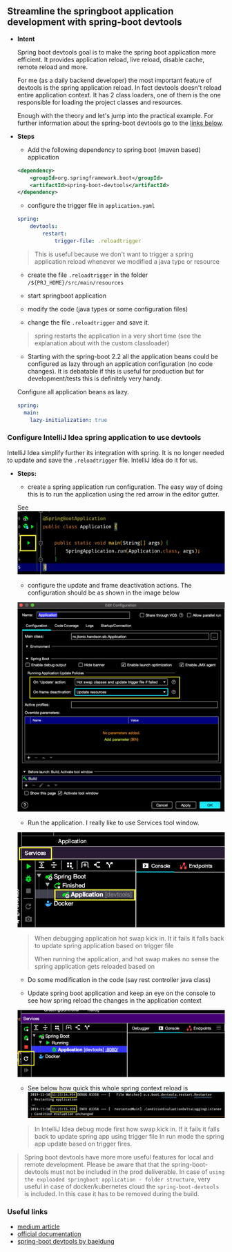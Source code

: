 ## Streamline the springboot application development with spring-boot devtools

- __Intent__

  Spring boot devtools goal is to make the spring boot application more efficient.
  It provides application reload, live reload, disable cache, remote reload and more.

  For me (as a daily backend developer) the most important feature of devtools is the spring application reload.
  In fact devtools doesn't reload entire application context. It has 2 class loaders, one of them is the one responsible for loading the project classes and resources.

  Enough with the theory and let's jump into the practical example.
  For further information about the spring-boot devtools go to the [links below](useful-links).

- __Steps__

  - Add the following dependency to spring boot (maven based) application

  ```xml
  <dependency>
      <groupId>org.springframework.boot</groupId>
      <artifactId>spring-boot-devtools</artifactId>
  </dependency>
  ```

  - configure the trigger file in `application.yaml`

  ```yaml
  spring:
      devtools:
          restart:
              trigger-file: .reloadtrigger
  ```

  > This is useful because we don't want to trigger a spring application reload whenever we modified a java type or resource

  - create the file `.reloadtrigger` in the folder `/${PRJ_HOME}/src/main/resources`

  - start springboot application

  - modify the code (java types or some configuration files)

  - change the file `.reloadtrigger` and save it.

  > spring restarts the application in a very short time (see the explanation about with the custom classloader)

  - Starting with the spring-boot 2.2 all the application beans could be configured as lazy through an application configuration (no code changes).
  It is debatable if this is useful for production but for development/tests this is definitely very handy.

  Configure all application beans as lazy.

  ```yaml
  spring:
    main:
      lazy-initialization: true
  ```

### Configure IntelliJ Idea spring application to use devtools

  IntelliJ Idea simplify further its integration with spring.
  It is no longer needed to update and save the `.reloadtrigger` file. IntelliJ Idea do it for us.

- __Steps:__

  - create a spring application run configuration.
  The easy way of doing this is to run the application using the red arrow in the editor gutter.

  See ![Run spring app|427 × 246,50%](./images/cookbook/spring/run&#32;spring&#32;application.png "Run spring app")

  - configure the update and frame deactivation actions.
  The configuration should be as shown in the image below

  ![Config run application](./images/cookbook/spring/run&#32;debug&#32;configuration.png)

  - Run the application. I really like to use Services tool window.

  ![Run spring boot application](./images/spring/../cookbook/spring/Run&#32;springboot&#32;application.png)

  > When debugging application hot swap kick in. It it fails it falls back to update spring application based on trigger file
  >
  > When running the application, and hot swap makes no sense the spring application gets reloaded based on

  - Do some modification in the code (say rest controller java class)

  - Update spring boot application and keep an eye on the console to see how spring reload the changes in the application context

  ![Reload spring boot application](./images/cookbook/spring/refresh&#32;application.png)

  - See below how quick this whole spring context reload is
  ![How quick the spring application reload is](./images/cookbook/spring/fast&#32;app&#32;reload.png)

  > In IntelliJ Idea debug mode first how swap kick in. If it fails it falls back to update spring app using trigger file
  > In run mode the spring app update based on trigger fires.

> Spring boot devtools have more more useful features for local and remote development.
> Please be aware that that the spring-boot-devtools must not be included in the prod deliverable.
> In case of `using the exploaded springboot application - folder structure`, very useful in case of docker/kubernetes cloud the `spring-boot-devtools` is included. In this case it has to be removed during the build.

### Useful links

- [medium article](https://www.vojtechruzicka.com/spring-boot-devtools/)
- [official documentation](https://docs.spring.io/spring-boot/docs/current/reference/html/using-spring-boot.html#using-boot-devtools)
- [spring-boot devtools by baeldung](https://www.baeldung.com/spring-boot-devtools)
